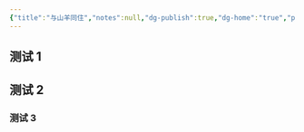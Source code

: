 ```yaml
---
{"title":"与山羊同住","notes":null,"dg-publish":true,"dg-home":"true","permalink":"/blog//","tags":["gardenEntry"],"dgPassFrontmatter":true,"created":"2025-04-16T13:33:44.858+08:00","updated":"2025-04-16T13:49:19.341+08:00"}
---
```



## 测试 1

## 测试 2

### 测试 3
